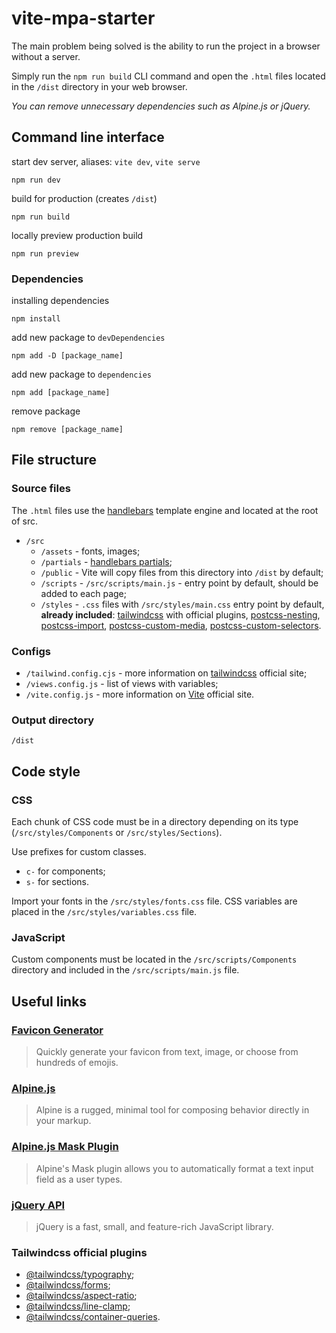# vite-mpa-starter

The main problem being solved is the ability to run the project in a browser without a server.

Simply run the `npm run build` CLI command and open the `.html` files located in the `/dist` directory in your web browser.

_You can remove unnecessary dependencies such as Alpine.js or jQuery._

## Command line interface

start dev server, aliases: `vite dev`, `vite serve`

```
npm run dev
```

build for production (creates `/dist`)

```
npm run build
```

locally preview production build

```
npm run preview
```

### Dependencies

installing dependencies

```
npm install
```

add new package to `devDependencies`

```
npm add -D [package_name]
```

add new package to `dependencies`

```
npm add [package_name]
```

remove package

```
npm remove [package_name]
```

## File structure

### Source files

The `.html` files use the [handlebars](https://handlebarsjs.com) template engine and located at the root of src.

- `/src`
  - `/assets` - fonts, images;
  - `/partials` - [handlebars partials](https://handlebarsjs.com/guide/partials.html);
  - `/public` - Vite will copy files from this directory into `/dist` by default;
  - `/scripts` - `/src/scripts/main.js` - entry point by default, should be added to each page;
  - `/styles` - `.css` files with `/src/styles/main.css` entry point by default, **already included**: [tailwindcss](https://tailwindcss.com/docs/configuration) with official plugins, [postcss-nesting](https://www.npmjs.com/package/postcss-nesting), [postcss-import](https://www.npmjs.com/package/postcss-import), [postcss-custom-media](https://www.npmjs.com/package/postcss-custom-media), [postcss-custom-selectors](https://www.npmjs.com/package/postcss-custom-selectors).

### Configs

- `/tailwind.config.cjs` - more information on [tailwindcss](https://tailwindcss.com/docs/configuration) official site;
- `/views.config.js` - list of views with variables;
- `/vite.config.js` - more information on [Vite](https://vitejs.dev/config) official site.

### Output directory

`/dist`

## Code style

### CSS

Each chunk of CSS code must be in a directory depending on its type (`/src/styles/Components` or `/src/styles/Sections`).

Use prefixes for custom classes.

- `c-` for сomponents;
- `s-` for sections.

Import your fonts in the `/src/styles/fonts.css` file. CSS variables are placed in the `/src/styles/variables.css` file.

### JavaScript

Custom components must be located in the `/src/scripts/Components` directory and included in the `/src/scripts/main.js` file.

## Useful links

### [Favicon Generator](https://favicon.io)

> Quickly generate your favicon from text, image, or choose from hundreds of emojis.

### [Alpine.js](https://alpinejs.dev/start-here)

> Alpine is a rugged, minimal tool for composing behavior directly in your markup.

### [Alpine.js Mask Plugin](https://alpinejs.dev/plugins/mask)

> Alpine's Mask plugin allows you to automatically format a text input field as a user types.

### [jQuery API](https://api.jquery.com)

> jQuery is a fast, small, and feature-rich JavaScript library.

### Tailwindcss official plugins

- [@tailwindcss/typography](https://tailwindcss.com/docs/typography-plugin);
- [@tailwindcss/forms](https://github.com/tailwindlabs/tailwindcss-forms);
- [@tailwindcss/aspect-ratio](https://github.com/tailwindlabs/tailwindcss-aspect-ratio);
- [@tailwindcss/line-clamp](https://github.com/tailwindlabs/tailwindcss-line-clamp);
- [@tailwindcss/container-queries](https://github.com/tailwindlabs/tailwindcss-container-queries).

